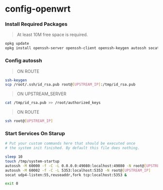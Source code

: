 # config-openwrt

### Install Required Packages
> At least 10M free space is required.
```bash
opkg update
opkg install openssh-server openssh-client openssh-keygen autossh socat redsocks ipset python
```

### Config autossh
> ON ROUTE
  ```bash
  ssh-keygen
  scp /root/.ssh/id_rsa.pub root@[UPSTREAM_IP]:/tmp/id_rsa.pub
  ```
> ON UPSTREAM_SERVER
  ```bash
  cat /tmp/id_rsa.pub >> /root/authorized_keys
  ```
> ON ROUTE
  ```bash
  ssh root@[UPSTREAM_IP]
  ```

### Start Services On Starup
```bash
# Put your custom commands here that should be executed once
# the system init finished. By default this file does nothing.

sleep 10
touch /tmp/system-startup
autossh -M 60000 -f -C -L 0.0.0.0:49080:localhost:49080 -N root@[UPSTREAM_IP]
autossh -M 60002 -f -C -L 5353:localhost:5353 -N root@[UPSTREAM_IP]
socat udp4-listen:55,reuseaddr,fork tcp:localhost:5353 &

exit 0
```

